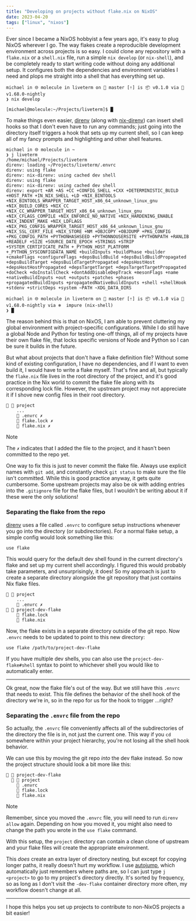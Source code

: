 ```yaml
---
title: "Developing on projects without flake.nix on NixOS"
date: 2023-04-20
tags: ["linux", "nixos"]
---
```


Ever since I became a NixOS hobbyist a few years ago, it's easy to plug NixOS
wherever I go. The way flakes create a reproducible development environment
across projects is so easy. I could clone any repository with a `flake.nix` or a
`shell.nix` file, run a simple `nix develop` (or `nix-shell`), and be completely
ready to start writing code without doing any additional setup. It configures
both the dependencies and environment variables I need and plops me straight
into a shell that has everything set up.

```
michael in 🌐 molecule in liveterm on  master [⇡] is 📦 v0.1.0 via 🦀 v1.68.0-nightly
❯ nix develop

[michael@molecule:~/Projects/liveterm]$ █
```

To make things even easier, [direnv] (along with [nix-direnv]) can insert shell
hooks so that I don't even have to run any commands; just going into the
directory itself triggers a hook that sets up my current shell, so I can keep
all of my fancy prompts and highlighting and other shell features.

```
michael in 🌐 molecule in ~
❯ j liveterm
/home/michael/Projects/liveterm
direnv: loading ~/Projects/liveterm/.envrc
direnv: using flake
direnv: nix-direnv: using cached dev shell
direnv: using flake
direnv: nix-direnv: using cached dev shell
direnv: export +AR +AS +CC +CONFIG_SHELL +CXX +DETERMINISTIC_BUILD +HOST_PATH +IN_NIX_SHELL +LD +NIX_BINTOOLS +NIX_BINTOOLS_WRAPPER_TARGET_HOST_x86_64_unknown_linux_gnu +NIX_BUILD_CORES +NIX_CC +NIX_CC_WRAPPER_TARGET_HOST_x86_64_unknown_linux_gnu +NIX_CFLAGS_COMPILE +NIX_ENFORCE_NO_NATIVE +NIX_HARDENING_ENABLE +NIX_INDENT_MAKE +NIX_LDFLAGS +NIX_PKG_CONFIG_WRAPPER_TARGET_HOST_x86_64_unknown_linux_gnu +NIX_SSL_CERT_FILE +NIX_STORE +NM +OBJCOPY +OBJDUMP +PKG_CONFIG +PKG_CONFIG_PATH +PYTHONHASHSEED +PYTHONNOUSERSITE +PYTHONPATH +RANLIB +READELF +SIZE +SOURCE_DATE_EPOCH +STRINGS +STRIP +SYSTEM_CERTIFICATE_PATH +_PYTHON_HOST_PLATFORM +_PYTHON_SYSCONFIGDATA_NAME +buildInputs +buildPhase +builder +cmakeFlags +configureFlags +depsBuildBuild +depsBuildBuildPropagated +depsBuildTarget +depsBuildTargetPropagated +depsHostHost +depsHostHostPropagated +depsTargetTarget +depsTargetTargetPropagated +doCheck +doInstallCheck +dontAddDisableDepTrack +mesonFlags +name +nativeBuildInputs +out +outputs +patches +phases +propagatedBuildInputs +propagatedNativeBuildInputs +shell +shellHook +stdenv +strictDeps +system ~PATH ~XDG_DATA_DIRS

michael in 🌐 molecule in liveterm on  master [⇡] is 📦 v0.1.0 via 🦀 v1.68.0-nightly via ❄️  impure (nix-shell)
❯ █
```

The reason behind this is that on NixOS, I am able to prevent cluttering my
global environment with project-specific configurations. While I do still have a
global Node and Python for testing one-off things, all of my projects have their
own flake file, that locks specific versions of Node and Python so I can be sure
it builds in the future.

But what about projects that don't have a flake definition file? Without some
kind of existing configuration, I have _no_ dependencies, and if I want to even
build it, I would have to write a flake myself. That's fine and all, but
typically the `flake.nix` file lives in the root directory of the project, and
it's good practice in the Nix world to commit the flake file along with its
corresponding lock file. However, the upstream project may not appreciate it if
I shove new config files in their root directory.

```
  project
    ...
     .envrc ✗
     flake.lock ✗
     flake.nix ✗
```

> [!NOTE]
> The `✗` indicates that I added the file to the project, and it hasn't been
> committed to the repo yet.

One way to fix this is just to never commit the flake file. Always use explicit
names with `git add`, and constantly check `git status` to make sure the file
isn't committed. While this is good practice anyway, it gets quite cumbersome.
Some upstream projects may also be ok with adding entries into the `.gitignore`
file for the flake files, but I wouldn't be writing about it if these were the
only solutions!

### Separating the flake from the repo

[direnv] uses a file called `.envrc` to configure setup instructions whenever you
go into the directory (or subdirectories). For a normal flake setup, a simple
config would look something like this:

```
use flake
```

This would query for the default dev shell found in the current directory's
flake and set up my current shell accordingly. I figured this would probably
take parameters, and unsurprisingly, it does! So my approach is just to create a
separate directory alongside the git repository that just contains Nix flake
files.

```
  project
    ...
     .envrc ✗
  project-dev-flake
     flake.lock
     flake.nix
```

Now, the flake exists in a separate directory outside of the git repo. Now
`.envrc` needs to be updated to point to this new directory:

```
use flake /path/to/project-dev-flake
```

If you have multiple dev shells, you can also use the `project-dev-flake#shell`
syntax to point to whichever shell you would like to automatically enter.

---

Ok great, now the flake file's out of the way. But we still have this `.envrc`
that needs to exist. This file defines the behavior of the shell hook of the
directory we're in, so in the repo for us for the hook to trigger ...right?

### Separating the `.envrc` file from the repo

So actually, the `.envrc` file conveniently affects all of the subdirectories of
the directory the file is in, not just the current one. This way if you `cd`
somewhere within your project hierarchy, you're not losing all the shell hook
behavior.

We can use this by moving the git repo _into_ the dev flake instead. So now the
project structure should look a bit more like this:

```
  project-dev-flake
    project
     .envrc
     flake.lock
     flake.nix
```

> [!NOTE]
> Remember, since you moved the `.envrc` file, you will need to run `direnv allow`
> again. Depending on how you moved it, you might also need to change the path you
> wrote in the `use flake` command.

With this setup, the `project` directory can contain a clean clone of upstream
and your flake files will create the appropriate environment.

This _does_ create an extra layer of directory nesting, but except for copying
longer paths, it really doesn't hurt my workflow. I use [autojump], which
automatically just remembers where paths are, so I can just type `j <project>`
to go to my project's directory directly. It's sorted by frequency, so as long
as I don't visit the `-dev-flake` container directory more often, my workflow
doesn't change at all.

---

I hope this helps you set up projects to contribute to non-NixOS projects a bit
easier!

[direnv]: https://direnv.net/
[nix-direnv]: https://github.com/nix-community/nix-direnv
[autojump]: https://github.com/wting/autojump
